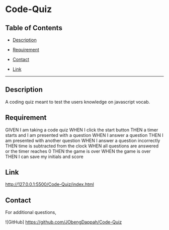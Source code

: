 # Code-Quiz

## Table of Contents

- [Description](#description)

- [Requirement](#requirement)

- [Contact](#contact)

- [Link](#link)

***

## Description

A coding quiz meant to test the users knowledge on javascript vocab.

## Requirement

GIVEN I am taking a code quiz
WHEN I click the start button
THEN a timer starts and I am presented with a question
WHEN I answer a question
THEN I am presented with another question
WHEN I answer a question incorrectly
THEN time is subtracted from the clock
WHEN all questions are answered or the timer reaches 0
THEN the game is over
WHEN the game is over
THEN I can save my initials and score

## Link

<http://127.0.0.1:5500/Code-Quiz/index.html>

## Contact

For additional questions,

![GitHub]
<https://github.com/JObengDappah/Code-Quiz>
